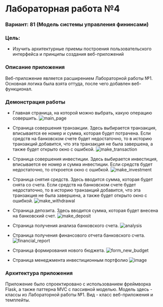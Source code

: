 # Лабораторная работа №4

### Вариант: 81 (Модель системы управления фининсами)

### Цель:
- Изучить архитектурные приемы построения пользовательского интерфейса и принципы создания веб-приложений

### Описание приложения
Веб-приложение является расширением Лабораторной работы №1. Основная логика была взята оттуда, после чего добавлен веб-функционал.

### Демонстрация работы
- Главная страница, на которой можно выбрать, какую операцию совершить.
![main_page](https://github.com/oden73/ppois-2-2024/assets/114914877/07653f2a-b1a1-4153-a121-98fd463915c1)

- Страница совершения транзакции. Здесь выбирается транзакция, вписывается ее номер и сумма, которая будет потрачена. Если средств на банковском счете будет недостаточно, то в историю транзакций добавится, что эта транзакция не была завершена, а также будет открыто окно с ошибкой.
![make_transaction](https://github.com/oden73/ppois-2-2024/assets/114914877/2a8065e5-54e2-4fbc-bcd0-6d3caa0e72ea)

- Страница совершения инвестиции. Здесь выбирается инвестиция, вписывается ее номер и сумма инвестиции. Если средств будет недостаточно, то откроется окно с ошибкой.
![make_investment](https://github.com/oden73/ppois-2-2024/assets/114914877/5666e8fb-9fa2-4f75-b0e1-4646f66c07de)

- Страница снятия средств. Здесь вводится сумма, которая будет снята со счета. Если средств на банковском счете будет недостаточно, то в историю транзакций добавится, что эта транзакция не была завершена, а также будет открыто окно с ошибкой.
![make_withdrawal](https://github.com/oden73/ppois-2-2024/assets/114914877/bd0ba2a4-666b-44f7-a37c-a76c0ca41a23)

- Страница депозита. Здесь вводится сумма, которая будет внесена на банковский счет.
![make_deposit](https://github.com/oden73/ppois-2-2024/assets/114914877/e64ba4d5-5e71-4d8c-985e-7212e3c2388c)

- Страница получения анализа банковского счета.
![analysis](https://github.com/oden73/ppois-2-2024/assets/114914877/488057bc-dd7a-4665-8460-aa64f5050886)

- Страница получения финансового отчета банковского счета.
![financial_report](https://github.com/oden73/ppois-2-2024/assets/114914877/96037be0-40ea-4f6b-a2e6-7b65fff8108c)

- Страница формирования нового бюджета.
![form_new_budget](https://github.com/oden73/ppois-2-2024/assets/114914877/b2849b84-8444-4abc-b5da-4c7ae5d34876)

- Страница менеджмента инвестиционным портфолио
![image](https://github.com/oden73/ppois-2-2024/assets/114914877/c54e4b2f-7ca7-4532-ba6f-b6d9f091e49b)

### Архитектура приложения
Приложение было спроектировано с использованием фреймворка Flask, а также паттерна MVC с пассивной моделью. Модель здесь - классы из Лабораторной работы №1. Вид - класс веб-приложения и темплейты.
